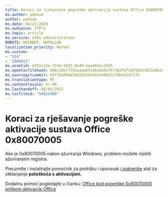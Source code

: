 ```yaml
---
title: Koraci za rješavanje pogreške aktivacije sustava Office 0x80070005
ms.author: pebaum
author: pebaum
ms.date: 04/21/2020
ms.audience: ITPro
ms.topic: article
ms.service: o365-administration
ROBOTS: NOINDEX, NOFOLLOW
localization_priority: Normal
ms.custom:
- "914"
- "2000021"
ms.assetid: d291c13a-723e-4425-8e49-baa465ec2505
ms.openlocfilehash: 086c2db7775baabeb5c66eda9e767362fef20f98237021a0b348d8e5d50392b6
ms.sourcegitcommit: b5f7da89a650d2915dc652449623c78be6247175
ms.translationtype: MT
ms.contentlocale: hr-HR
ms.lasthandoff: 08/05/2021
ms.locfileid: "54021408"
---
```

# <a name="steps-to-resolve-office-activation-error-0x80070005"></a>Koraci za rješavanje pogreške aktivacije sustava Office 0x80070005

Ako je 0x80070005 nakon ažuriranja Windows, problem možete riješiti ažuriranjem registra.
  
Preuzmite i instalirajte pomoćnik za podršku i oporavak [i pokrenite](https://aka.ms/SARA-OfficeActivation-Alchemy) alat za otklanjanje **poteškoća s aktivacijom.**
  
Dodatnu pomoć pogledajte u članku: [Office kod pogreške 0x80070005 prilikom aktivacije Office](https://support.office.com/article/7aa7600f-df57-4aef-81d2-25509c66f865)
  
